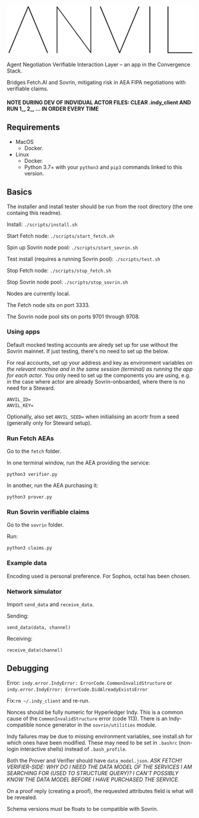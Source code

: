 ![ANVIL](./docs/img/anvil-transparent.png)

Agent Negotiation Verifiable Interaction Layer – an app in the Convergence Stack.

Bridges Fetch.AI and Sovrin, mitigating risk in AEA FIPA negotiations with verifiable claims.


#### NOTE DURING DEV OF INDVIDUAL ACTOR FILES: CLEAR .indy_client AND RUN 1_, 2_, ... IN ORDER EVERY TIME

## Requirements

- MacOS
  - Docker.
- Linux
  - Docker.
  - Python 3.7+ with your `python3` and `pip3` commands linked to this version.


## Basics

The installer and install tester should be run from the root directory (the one containg this readme).

Install: `./scripts/install.sh`

Start Fetch node: `./scripts/start_fetch.sh`

Spin up Sovrin node pool: `./scripts/start_sovrin.sh`

Test install (requires a running Sovrin pool): `./scripts/test.sh`

Stop Fetch node: `./scripts/stop_fetch.sh`

Stop Sovrin node pool: `./scripts/stop_sovrin.sh`

Nodes are currently local.

The Fetch node sits on port 3333.

The Sovrin node pool sits on ports 9701 through 9708.

### Using apps

Default mocked testing accounts are alredy set up for use without the Sovrin mainnet. If just testing, there's no need to set up the below.

For real accounts, set up your address and key as environment variables *on the relevant machine and in the same session (terminal) as running the app for each actor*. You only need to set up the components you are using, e.g. in the case where actor are already Sovrin-onboarded, where there is no need for a Steward.

```
ANVIL_ID=
ANVIL_KEY=
```

Optionally, also set `ANVIL_SEED=` when initialising an acortr from a seed (generally only for Steward setup).

### Run Fetch AEAs

Go to the `fetch` folder.

In one terminal window, run the AEA providing the service:
```
python3 verifier.py
```

In another, run the AEA purchasing it:
```
python3 prover.py
```

### Run Sovrin verifiable claims

Go to the `sovrin` folder.

Run:
```
python3 claims.py
```

### Example data

Encoding used is personal preference. For Sophos, octal has been chosen.


### Network simulator

Import `send_data` and `receive_data`.

Sending:
```
send_data(data, channel)
```

Receiving:
```
receive_data(channel)
```


## Debugging

Error: `indy.error.IndyError: ErrorCode.CommonInvalidStructure` or `indy.error.IndyError: ErrorCode.DidAlreadyExistsError`

Fix:`rm ~/.indy_client` and re-run.

Nonces should be fully numeric for Hyperledger Indy. This is a common cause of the `CommonInvalidStructure` error (code 113). There is an Indy-compatible nonce generator in the `sovrin/utilities` module.

Indy failures may be due to missing environment variables, see install.sh for which ones have been modified. These may need to be set in `.bashrc` (non-login interactive shells) instead of `.bash_profile`.

Both the Prover and Verifier should have `data_model.json`. *ASK FETCH!! VERIFIER-SIDE: WHY DO I NEED THE DATA MODEL OF THE SERVICES I AM SEARCHING FOR (USED TO STRUCTURE QUERY)? I CAN'T POSSIBLY KNOW THE DATA MODEL BEFORE I HAVE PURCHASED THE SERVICE.*

On a proof reply (creating a proof), the requested attributes field is what will be revealed.

Schema versions must be floats to be compatible with Sovrin.




